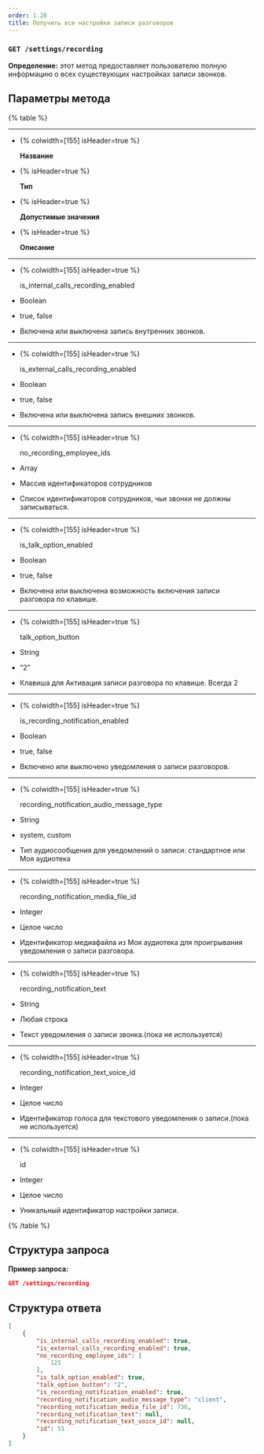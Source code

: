 ```yaml
---
order: 1.28
title: Получить все настройки записи разговоров
---
```


### `GET /settings/recording`

**Определение:** этот метод предоставляет пользователю полную информацию о всех существующих настройках записи звонков.

## Параметры метода

{% table %}

---

*  {% colwidth=[155] isHeader=true %}

   **Название**

*  {% isHeader=true %}

   **Тип**

*  {% isHeader=true %}

   **Допустимые значения**

*  {% isHeader=true %}

   **Описание**

---

*  {% colwidth=[155] isHeader=true %}

   is_internal_calls_recording_enabled

*  Boolean

*  true, false

*  Включена или выключена запись внутренних звонков.

---

*  {% colwidth=[155] isHeader=true %}

   is_external_calls_recording_enabled

*  Boolean

*  true, false

*  Включена или выключена запись внешних звонков.

---

*  {% colwidth=[155] isHeader=true %}

   no_recording_employee_ids

*  Array

*  Массив идентификаторов сотрудников

*  Список идентификаторов сотрудников, чьи звонки не должны записываться.

---

*  {% colwidth=[155] isHeader=true %}

   is_talk_option_enabled

*  Boolean

*  true, false

*  Включена или выключена возможность включения записи разговора по клавише.

---

*  {% colwidth=[155] isHeader=true %}

   talk_option_button

*  String

*  “2”

*  Клавиша для Активация записи разговора по клавише. Всегда 2

---

*  {% colwidth=[155] isHeader=true %}

   is_recording_notification_enabled

*  Boolean

*  true, false

*  Включено или выключено уведомления о записи разговоров.

---

*  {% colwidth=[155] isHeader=true %}

   recording_notification_audio_message_type

*  String

*  system, custom

*  Тип аудиосообщения для уведомлений о записи: стандартное или Моя аудиотека

---

*  {% colwidth=[155] isHeader=true %}

   recording_notification_media_file_id

*  Integer

*  Целое число

*  Идентификатор медиафайла из Моя аудиотека для проигрывания уведомления о записи разговора.

---

*  {% colwidth=[155] isHeader=true %}

   recording_notification_text

*  String

*  Любая строка

*  Текст уведомления о записи звонка.(пока не используется)

---

*  {% colwidth=[155] isHeader=true %}

   recording_notification_text_voice_id

*  Integer

*  Целое число

*  Идентификатор голоса для текстового уведомления о записи.(пока не используется)

---

*  {% colwidth=[155] isHeader=true %}

   id

*  Integer

*  Целое число

*  Уникальный идентификатор настройки записи.

{% /table %}

## Структура запроса

**Пример запроса:**

```json
GET /settings/recording
```

## **Структура ответа**

```json
[
    {
        "is_internal_calls_recording_enabled": true,
        "is_external_calls_recording_enabled": true,
        "no_recording_employee_ids": [
            125
        ],
        "is_talk_option_enabled": true,
        "talk_option_button": "2",
        "is_recording_notification_enabled": true,
        "recording_notification_audio_message_type": "client",
        "recording_notification_media_file_id": 736,
        "recording_notification_text": null,
        "recording_notification_text_voice_id": null,
        "id": 51
    }
]
```

### 